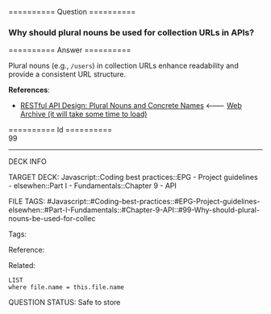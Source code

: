 ========== Question ==========  

### Why should plural nouns be used for collection URLs in APIs?  

========== Answer ==========  

Plural nouns (e.g., `/users`) in collection URLs enhance readability and provide a consistent URL structure.

**References**:

-   [RESTful API Design: Plural Nouns and Concrete Names](https://apigee.com/about/blog/technology/restful-api-design-plural-nouns-and-concrete-names) <--- [Web Archive (it will take some time to load)](https://web.archive.org/web/20190103073743/https://apigee.com/about/blog/technology/restful-api-design-plural-nouns-and-concrete-names)

========== Id ==========  
99

---

DECK INFO

TARGET DECK: Javascript::Coding best practices::EPG - Project guidelines - elsewhen::Part I - Fundamentals::Chapter 9 - API

FILE TAGS: #Javascript::#Coding-best-practices::#EPG-Project-guidelines-elsewhen::#Part-I-Fundamentals::#Chapter-9-API::#99-Why-should-plural-nouns-be-used-for-collec

Tags:

Reference:

Related:

```dataview
LIST
where file.name = this.file.name
```

QUESTION STATUS: Safe to store
